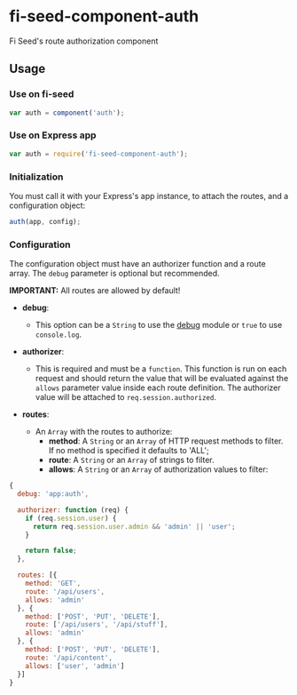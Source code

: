 # fi-seed-component-auth
Fi Seed's route authorization component

## Usage

### Use on fi-seed

```js
var auth = component('auth');
```

### Use on Express app

```js
var auth = require('fi-seed-component-auth');
```

### Initialization
You must call it with your Express's app instance, to attach the routes, and a configuration object:

```js
auth(app, config);
```

### Configuration
The configuration object must have an authorizer function and a route array. The `debug` parameter is optional but recommended.

**IMPORTANT:** All routes are allowed by default!

- **debug**:
  - This option can be a `String` to use the [debug](https://github.com/visionmedia/debug) module or `true` to use `console.log`.

- **authorizer**:
  - This is required and must be a `function`. This function is run on each request and should return the value that will be evaluated against the `allows` parameter value inside each route definition. The authorizer value will be attached to `req.session.authorized`.

- **routes**:
  - An `Array` with the routes to authorize:
    - **method**: A `String` or an `Array` of HTTP request methods to filter. If no method is specified it defaults to 'ALL';
    - **route**: A `String` or an `Array` of strings to filter.
    - **allows**: A `String` or an `Array` of authorization values to filter:

```js
{
  debug: 'app:auth',

  authorizer: function (req) {
    if (req.session.user) {
      return req.session.user.admin && 'admin' || 'user';
    }

    return false;
  },

  routes: [{
    method: 'GET',
    route: '/api/users',
    allows: 'admin'
  }, {
    method: ['POST', 'PUT', 'DELETE'],
    route: ['/api/users', '/api/stuff'],
    allows: 'admin'
  }, {
    method: ['POST', 'PUT', 'DELETE'],
    route: '/api/content',
    allows: ['user', 'admin']
  }]
}
```

